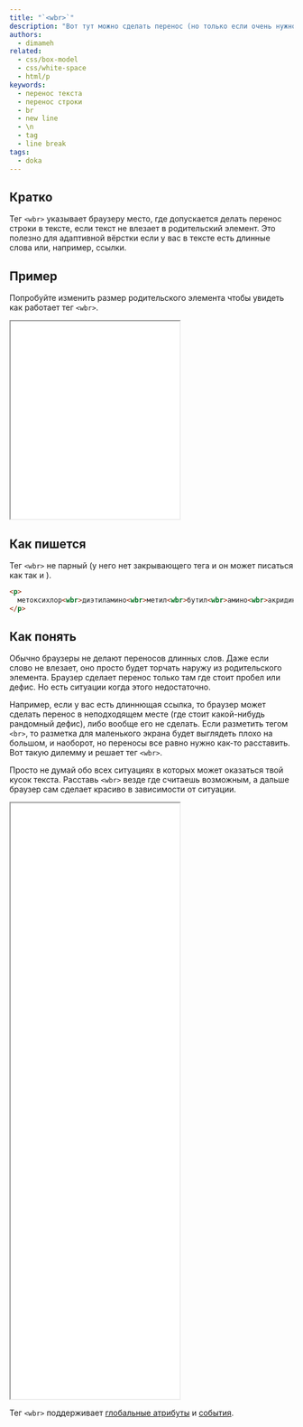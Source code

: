 ```yaml
---
title: "`<wbr>`"
description: "Вот тут можно сделать перенос (но только если очень нужно)"
authors:
  - dimameh
related:
  - css/box-model
  - css/white-space
  - html/p
keywords:
  - перенос текста
  - перенос строки
  - br
  - new line
  - \n
  - tag
  - line break
tags:
  - doka
---
```


## Кратко

Тег `<wbr>` указывает браузеру место, где допускается делать перенос строки в тексте, если текст не влезает в родительский элемент. Это полезно для адаптивной вёрстки если у вас в тексте есть длинные слова или, например, ссылки. 

## Пример

Попробуйте изменить размер родительского элемента чтобы увидеть как работает тег `<wbr>`.

<iframe title="Переносы текста" src="demos/usage-example/" height="350"></iframe>

## Как пишется

Тег `<wbr>` не парный (у него нет закрывающего тега и он может писаться как <wbr> так и <wbr/>).

```html
<p>
  метоксихлор<wbr>диэтиламино<wbr>метил<wbr>бутил<wbr>амино<wbr>акридин
</p>
```

## Как понять

Обычно браузеры не делают переносов длинных слов. Даже если слово не влезает, оно просто будет торчать наружу из родительского элемента. Браузер сделает перенос только там где стоит пробел или дефис. Но есть ситуации когда этого недостаточно.

Например, если у вас есть длиннющая ссылка, то браузер может сделать перенос в неподходящем месте (где стоит какой-нибудь рандомный дефис), либо вообще его не сделать. Если разметить тегом `<br>`, то разметка для маленького экрана будет выглядеть плохо на большом, и наоборот, но переносы все равно нужно как-то расставить. Вот такую дилемму и решает тег `<wbr>`.

Просто не думай обо всех ситуациях в которых может оказаться твой кусок текста. Расставь `<wbr>` везде где считаешь возможным, а дальше браузер сам сделает красиво в зависимости от ситуации.

<iframe title="Переносы текста" src="demos/diffrent-screens/" height="1055"></iframe>

Тег `<wbr>` поддерживает [глобальные атрибуты](/html/global-attrs/) и [события](/js/events/).
